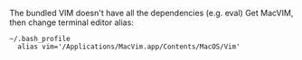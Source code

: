 The bundled VIM doesn't have all the dependencies (e.g. eval)
Get MacVIM, then change terminal editor alias:
```
~/.bash_profile
  alias vim='/Applications/MacVim.app/Contents/MacOS/Vim'
```

